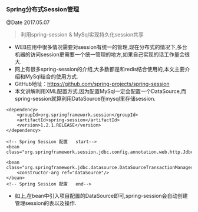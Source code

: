 ### Spring分布式Session管理
@Date 2017.05.07

> 利用spring-session & MySql实现持久化session共享

* WEB应用中很多情况需要对session有统一的管理,现在分布式的情况下,多台机器的访问session更需要一个统一管理的地方,如果自己实现的话工作量会很大.
* 网上有很多spring-session的介绍,大多数都是和redis结合使用的,本文主要介绍和MySql结合的使用方式.
* GitHub地址：https://github.com/spring-projects/spring-session
* 本文讲解利用XML配置方式,因为配置MySql一定会配置一个DataSource,而spring-session就算利用DataSource在mysql里存储session.

```
<dependency>
    <groupId>org.springframework.session</groupId>
    <artifactId>spring-session</artifactId>
    <version>1.2.1.RELEASE</version>
</dependency>
```

```
<!-- Spring Session 配置   start-->
<bean class="org.springframework.session.jdbc.config.annotation.web.http.JdbcHttpSessionConfiguration"/>

<bean class="org.springframework.jdbc.datasource.DataSourceTransactionManager">
    <constructor-arg ref="dataSource"/>
</bean>
<!-- Spring Session 配置   end-->
```

* 如上,在bean中引入项目配置的DataSource即可,spring-session会自动创建管理session的表以及操作.